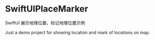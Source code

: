 # SwiftUIPlaceMarker
SwiftUI 展示地理位置，标记地理位置示例

Just a demo project for showing location and mark of locations on map.
